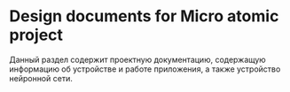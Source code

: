 # Design documents for Micro atomic project

Данный раздел содержит проектную документацию, содержащую информацию об устройстве и работе приложения, а также
устройство нейронной сети.
